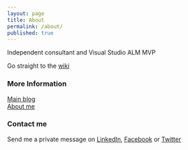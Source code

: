 ```yaml
---
layout: page
title: About
permalink: /about/
published: true
---
```



Independent consultant and Visual Studio ALM MVP


Go straight to the [wiki](wiki.md)


### More Information

[Main blog](http://hermit.no)   
[About me](http://hermit.no/about)


### Contact me

Send me a private message on [LinkedIn](https://www.linkedin.com/in/terjesandstrom/), [Facebook](http://facebook.com/Terje.Sandstrom) or [Twitter](http://twitter.com/OsirisTerje)
